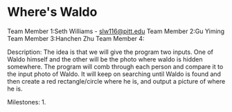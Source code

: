 # Where's Waldo

Team Member 1:Seth Williams - slw116@pitt.edu
Team Member 2:Gu Yiming
Team Member 3:Hanchen Zhu
Team Member 4:

Description:
The idea is that we will give the program two inputs. One of Waldo himself and the other will be the photo where waldo is hidden somewhere. The program will comb through each person and compare it to the input photo of Waldo. It will keep on searching until Waldo is found and then create a red rectangle/circle where he is, and output a picture of where he is.

Milestones:
  1. 
